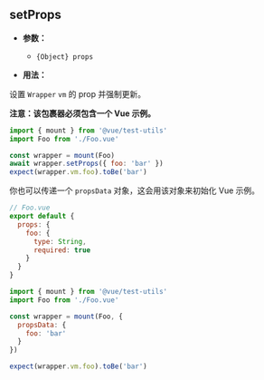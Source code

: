 ## setProps

- **参数：**

  - `{Object} props`

- **用法：**

设置 `Wrapper` `vm` 的 prop 并强制更新。

**注意：该包裹器必须包含一个 Vue 示例。**

```js
import { mount } from '@vue/test-utils'
import Foo from './Foo.vue'

const wrapper = mount(Foo)
await wrapper.setProps({ foo: 'bar' })
expect(wrapper.vm.foo).toBe('bar')
```

你也可以传递一个 `propsData` 对象，这会用该对象来初始化 Vue 示例。

```js
// Foo.vue
export default {
  props: {
    foo: {
      type: String,
      required: true
    }
  }
}
```

```js
import { mount } from '@vue/test-utils'
import Foo from './Foo.vue'

const wrapper = mount(Foo, {
  propsData: {
    foo: 'bar'
  }
})

expect(wrapper.vm.foo).toBe('bar')
```
